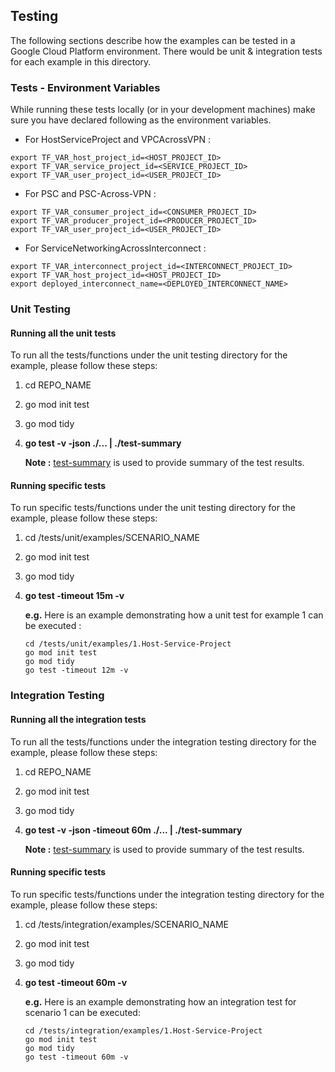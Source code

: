 ## Testing

The following sections describe how the examples can be tested in a Google Cloud Platform environment. There would be unit & integration tests for each example in this directory.

### Tests - Environment Variables

While running these tests locally (or in your development machines) make sure you have declared following as the environment variables.

- For HostServiceProject and VPCAcrossVPN :

```
export TF_VAR_host_project_id=<HOST_PROJECT_ID>
export TF_VAR_service_project_id=<SERVICE_PROJECT_ID>
export TF_VAR_user_project_id=<USER_PROJECT_ID>
```

- For PSC and PSC-Across-VPN :

```
export TF_VAR_consumer_project_id=<CONSUMER_PROJECT_ID>
export TF_VAR_producer_project_id=<PRODUCER_PROJECT_ID>
export TF_VAR_user_project_id=<USER_PROJECT_ID>
```

- For ServiceNetworkingAcrossInterconnect :

```
export TF_VAR_interconnect_project_id=<INTERCONNECT_PROJECT_ID>
export TF_VAR_host_project_id=<HOST_PROJECT_ID>
export deployed_interconnect_name=<DEPLOYED_INTERCONNECT_NAME>
```

### Unit Testing

#### Running all the unit tests

To run all the tests/functions under the unit testing directory for the example, please follow these steps:

1. cd REPO_NAME
2. go mod init test
3. go mod tidy
4. **go test -v -json ./... | ./test-summary**

    **Note :** [test-summary](https://pkg.go.dev/gocloud.dev/internal/testing/test-summary) is used to provide summary of the test results.

#### Running specific tests

To run specific tests/functions under the unit testing directory for the example, please follow these steps:

1. cd /tests/unit/examples/SCENARIO_NAME
2. go mod init test
3. go mod tidy
4. **go test -timeout 15m -v**

    **e.g.** Here is an example demonstrating how a unit test for example 1 can be executed :
    ```
    cd /tests/unit/examples/1.Host-Service-Project
    go mod init test
    go mod tidy
    go test -timeout 12m -v
    ```

### Integration Testing

#### Running all the integration tests

To run all the tests/functions under the integration testing directory for the example, please follow these steps:

1. cd REPO_NAME
2. go mod init test
3. go mod tidy
4. **go test -v -json -timeout 60m ./... | ./test-summary**

    **Note :** [test-summary](https://pkg.go.dev/gocloud.dev/internal/testing/test-summary) is used to provide summary of the test results.


#### Running specific tests

To run specific tests/functions under the integration testing directory for the example, please follow these steps:

1. cd /tests/integration/examples/SCENARIO_NAME
2. go mod init test
3. go mod tidy
4. **go test -timeout 60m -v**

    **e.g.** Here is an example demonstrating how an integration test for scenario 1 can be executed:

    ```
    cd /tests/integration/examples/1.Host-Service-Project
    go mod init test
    go mod tidy
    go test -timeout 60m -v
    ```